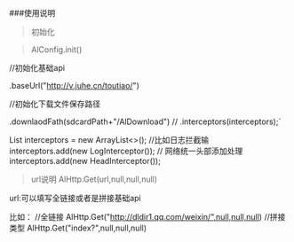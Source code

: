 ###使用说明
>初始化

>AlConfig.init()

  //初始化基础api
  
   .baseUrl("http://v.juhe.cn/toutiao/")
   
   //初始化下载文件保存路径
   
   .downlaodFath(sdcardPath+"/AlDownload")
   //
   .interceptors(interceptors);` 
   
   
   List<Interceptor> interceptors = new ArrayList<>();
   //比如日志拦截输
   interceptors.add(new LogInterceptor());
   //        网络统一头部添加处理
    interceptors.add(new HeadInterceptor());
   
> url说明
AlHttp.Get(url,null,null,null)

url:可以填写全链接或者是拼接基础api

比如：
    //全链接
    AlHttp.Get("http://dldir1.qq.com/weixin/",null,null,null)
    //拼接类型
    AlHttp.Get("index?",null,null,null)
   
   
   
   